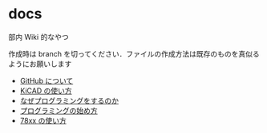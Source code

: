 # docs

部内 Wiki 的なやつ

作成時は branch を切ってください．ファイルの作成方法は既存のものを真似るようにお願いします

- [GitHub について](./GitHub/GitHub.md)
- [KiCAD の使い方](./KiCAD/KiCAD.md)
- [なぜプログラミングをするのか](./zatsu/why_programming.md)
- [プログラミングの始め方](./edu/getting_started_programming.md)
- [78xx の使い方](./circuit/78xx)
